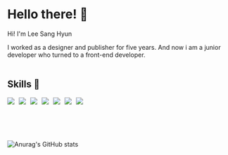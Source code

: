 # Hello there! 👐

Hi! I'm Lee Sang Hyun

I worked as a designer and publisher for five years. And now i am a junior developer who turned to a front-end developer.
<br/>
<br/>

## Skills 💪
<div style="display: flex; gap: 10px;">
  <img src="https://img.shields.io/badge/JavaScript-F7DF1E?style=flat-square&logo=JavaScript&logoColor=white"/>
  <img src="https://img.shields.io/badge/React-61DAFB?style=flat-square&logo=React&logoColor=white"/>
  <img src="https://img.shields.io/badge/TypeScript-3178C6?style=flat-square&logo=TypeScript&logoColor=white"/>
  <img src="https://img.shields.io/badge/next.js-000000?style=flat-square&logo=next.js&logoColor=white"/>
  <img src="https://img.shields.io/badge/graphql-E10098?style=flat-square&logo=graphql&logoColor=white"/>
  <img src="https://img.shields.io/badge/html5-E34F26?style=flat-square&logo=html5&logoColor=white"/>
  <img src="https://img.shields.io/badge/css3-1572B6?style=flat-square&logo=css3&logoColor=white"/>
</div>
<br/>




<br/>
<br/>
<br/>


![Anurag's GitHub stats](https://github-readme-stats.vercel.app/api?username=TUCGG&show_icons=true&theme=radical)
